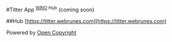 #Titter App <sup>[WRIO](http://wr.io) Hub</sup>
(coming soon)

##Hub
[https://titter.webrunes.com](https://titter.webrunes.com)

Powered by [Open Copyright](http://opencopyright.webrunes.com)